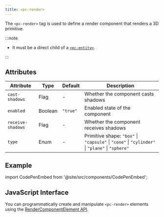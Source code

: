 ```yaml
---
title: <pc-render>
---
```


The `<pc-render>` tag is used to define a render component that renders a 3D primitive.

:::note

* It must be a direct child of a [`<pc-entity>`](../pc-entity).

:::

## Attributes

| Attribute | Type | Default | Description |
| --- | --- | --- | --- |
| `cast-shadows` | Flag | - | Whether the component casts shadows |
| `enabled` | Boolean | `"true"` | Enabled state of the component |
| `receive-shadows` | Flag | - | Whether the component receives shadows |
| `type` | Enum | - | Primitive shape: `"box"` \| `"capsule"` \| `"cone"` \| `"cylinder"` \| `"plane"` \| `"sphere"` |

## Example

import CodePenEmbed from '@site/src/components/CodePenEmbed';

<CodePenEmbed id="NPKMrLy" title="<pc-render> example" />

## JavaScript Interface

You can programmatically create and manipulate `<pc-render>` elements using the [RenderComponentElement API](https://api.playcanvas.com/web-components/classes/RenderComponentElement.html).
